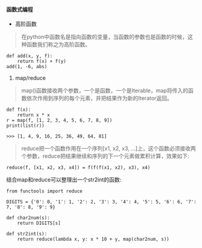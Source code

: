 #### 函数式编程
- 高阶函数
> 在python中函数名是指向函数的变量，当函数的参数也是函数的时候，这种函数我们称之为高阶函数。
```
def add(x, y, f):
    return f(x) + f(y)
add(1, -6, abs)
```
1. map/reduce
> map()函数接收两个参数，一个是函数，一个是Iterable，map将传入的函数依次作用到序列的每个元素，并把结果作为新的Iterator返回。
```
def f(x):
    return x * x
r = map(f, [1, 2, 3, 4, 5, 6, 7, 8, 9])
print(list(r))

>>> [1, 4, 9, 16, 25, 36, 49, 64, 81]
```
> reduce把一个函数作用在一个序列\[x1, x2, x3, ...\]上，这个函数必须接收两个参数，reduce把结果继续和序列的下一个元素做累积计算，效果如下:
```
reduce(f, [x1, x2, x3, x4]) = f(f(f(x1, x2), x3), x4)
```
结合map和reduce可以整理出一个str2int的函数:
```
from functools import reduce

DIGITS = {'0': 0, '1': 1, '2': 2, '3': 3, '4': 4, '5': 5, '6': 6, '7': 7, '8': 8, '9': 9}

def char2num(s):
    return DIGITS[s]

def str2int(s):
    return reduce(lambda x, y: x * 10 + y, map(char2num, s))
```